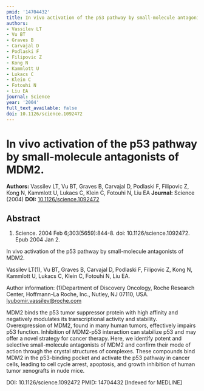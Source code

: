```yaml
---
pmid: '14704432'
title: In vivo activation of the p53 pathway by small-molecule antagonists of MDM2.
authors:
- Vassilev LT
- Vu BT
- Graves B
- Carvajal D
- Podlaski F
- Filipovic Z
- Kong N
- Kammlott U
- Lukacs C
- Klein C
- Fotouhi N
- Liu EA
journal: Science
year: '2004'
full_text_available: false
doi: 10.1126/science.1092472
---
```


# In vivo activation of the p53 pathway by small-molecule antagonists of MDM2.
**Authors:** Vassilev LT, Vu BT, Graves B, Carvajal D, Podlaski F, Filipovic Z, Kong N, Kammlott U, Lukacs C, Klein C, Fotouhi N, Liu EA
**Journal:** Science (2004)
**DOI:** [10.1126/science.1092472](https://doi.org/10.1126/science.1092472)

## Abstract

1. Science. 2004 Feb 6;303(5659):844-8. doi: 10.1126/science.1092472. Epub 2004
Jan  2.

In vivo activation of the p53 pathway by small-molecule antagonists of MDM2.

Vassilev LT(1), Vu BT, Graves B, Carvajal D, Podlaski F, Filipovic Z, Kong N, 
Kammlott U, Lukacs C, Klein C, Fotouhi N, Liu EA.

Author information:
(1)Department of Discovery Oncology, Roche Research Center, Hoffmann-La Roche, 
Inc., Nutley, NJ 07110, USA. lyubomir.vassilev@roche.com

MDM2 binds the p53 tumor suppressor protein with high affinity and negatively 
modulates its transcriptional activity and stability. Overexpression of MDM2, 
found in many human tumors, effectively impairs p53 function. Inhibition of 
MDM2-p53 interaction can stabilize p53 and may offer a novel strategy for cancer 
therapy. Here, we identify potent and selective small-molecule antagonists of 
MDM2 and confirm their mode of action through the crystal structures of 
complexes. These compounds bind MDM2 in the p53-binding pocket and activate the 
p53 pathway in cancer cells, leading to cell cycle arrest, apoptosis, and growth 
inhibition of human tumor xenografts in nude mice.

DOI: 10.1126/science.1092472
PMID: 14704432 [Indexed for MEDLINE]
